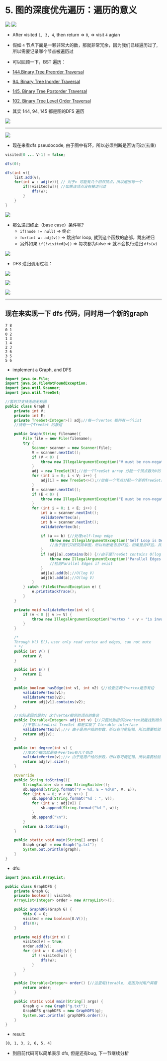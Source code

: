 # 5. 图的深度优先遍历：遍历的意义

![](img/2020-06-08-16-45-04.png)
![](img/2020-06-08-16-49-32.png)

- After visited `1, 3, 4`, then return =>  `0`, => visit `4` agian
- 假如 `4` 节点下面是一颗非常大的数，那就非常冗余，因为我们已经遍历过了, 所以需要记录哪个节点被遍历过

- 可以回顾一下，BST 遍历：
- [144.Binary Tree Preorder Traversal](https://novemberfall.github.io/LeetCode-Algorithm/m2/bstPre-order.html)
- [94. Binary Tree Inorder Traversal](https://novemberfall.github.io/LeetCode-Algorithm/m2/bstIn-order.html)
- [145. Binary Tree Postorder Traversal](https://novemberfall.github.io/LeetCode-Algorithm/hBinaryTree/bstPost-order.html)
- [102. Binary Tree Level Order Traversal]()

- 其实 144, 94, 145 都是图的DFS 遍历

![](img/2020-06-08-16-57-28.png)

---

![](img/2020-06-08-17-00-29.png)

- 现在来看dfs pseudocode, 由于图中有环，所以必须判断是否访问过(去重)

```java
visited[0 ... V-1] = false;

dfs(0);

dfs(int v){
    list.add(v);
    for(int w : adj(v)){ // 对于v 可能有几个相邻顶点，所以遍历每一个
        if(!visited[w]){ //如果该顶点没有被访问过
            dfs(w);
        }
    }
}
```

![](img/2020-06-08-17-07-10.png)

- 那么递归终止（base case）条件呢?
  - `if(node != null)` => 终止
  - `for(int w: adj(v))` => 跳出for loop, 就到这个函数的底部，跳出递归
  - 另外如果 `if(!visited[w])` => 每次都为false => 就不会执行递归 `dfs(w)`

![](img/2020-06-08-17-52-34.png)

- DFS 递归调用过程：
  
![](img/2020-06-08-18-12-08.png)

![](img/2020-06-08-18-15-31.png)

![](img/2020-06-08-18-18-03.png)

---

## 现在来实现一下 dfs 代码，同时用一个新的graph

```
7 8
0 1
0 2
1 3
1 4
2 3
2 6
3 5
5 6
```

- implement a Graph, and DFS


```java
import java.io.File;
import java.io.FileNotFoundException;
import java.util.Scanner;
import java.util.TreeSet;

//暂时只支持无向无权图
public class Graph {
    private int V;
    private int E;
    private TreeSet<Integer>[] adj;//每一个vertex 都持有一个list
    //持有一个TreeSet 的数组

    public Graph(String filename){
        File file = new File(filename);
        try {
            Scanner scanner = new Scanner(file);
            V = scanner.nextInt();
            if (V < 0) {
                throw new IllegalArgumentException("V must be non-negative");
            }
            adj = new TreeSet[V];//给一个TreeSet array 分配一个顶点数为V的 数组
            for (int i = 0; i < V; i++) {
                adj[i] = new TreeSet<>();//给每一个节点分配一个新的TreeSet来储存相邻节点
            }
            E = scanner.nextInt();
            if (E < 0) {
                throw new IllegalArgumentException("E must be non-negative");
            }
            for (int i = 0; i < E; i++) {
                int a = scanner.nextInt();
                validateVertex(a);
                int b = scanner.nextInt();
                validateVertex(b);

                if (a == b) {//处理self-loop edge
                    throw new IllegalArgumentException("Self Loop is Detected!");
                    //由于我们只研究简单图，所以判断是否自环边，如果是自环边，并且平行边 => false
                }
                if (adj[a].contains(b)) {//由于是TreeSet contains O(log V)
                    throw new IllegalArgumentException("Parallel Edges are Detected!");
                    //检测Parallel Edges if exist
                }
                adj[a].add(b);//O(log V)
                adj[b].add(a);//O(log V)
            }
        } catch (FileNotFoundException e) {
            e.printStackTrace();
        }
    }

    private void validateVertex(int v) {
        if (v < 0 || v >= V) {
            throw new IllegalArgumentException("vertex " + v + "is invalid");
        }
    }

    /*
    Through V() E()，user only read vertex and edges, can not mute
    * */
    public int V() {
        return V;
    }

    public int E() {
        return E;
    }

    public boolean hasEdge(int v1, int v2) {//检查这两个vertex是否有边
        validateVertex(v1);
        validateVertex(v2);
        return adj[v1].contains(v2);
    }

    //实际返回的是和v 这个vertex相邻的顶点的集合
    public Iterable<Integer> adj(int v) {//只要找到相邻的vertex就能找到相邻的边
        //不管linkedList TreeSet 都是实现了 Iterable interface
        validateVertex(v);//v 由于是用户给的参数，所以有可能犯错，所以需要检验
        return adj[v];
    }

    public int degree(int v) {
        //度这个概念就是基于vertex有几个邻边
        validateVertex(v);//v 由于是用户给的参数，所以有可能犯错，所以需要检验
        return adj[v].size();
    }

    @Override
    public String toString(){
        StringBuilder sb = new StringBuilder();
        sb.append(String.format("V = %d, E = %d\n", V, E));
        for (int v = 0; v < V; v++) {
            sb.append(String.format("%d : ", v));
            for (int w : adj[v]) {
                sb.append(String.format("%d ", w));
            }
            sb.append("\n");
        }
        return sb.toString();
    }

    public static void main(String[] args) {
        Graph graph = new Graph("g.txt");
        System.out.println(graph);
    }
}
```

- dfs:

```java
import java.util.ArrayList;

public class GraphDFS {
    private Graph G;
    private boolean[] visited;
    ArrayList<Integer> order = new ArrayList<>();

    public GraphDFS(Graph G) {
        this.G = G;
        visited = new boolean[G.V()];
        dfs(0);
    }

    private void dfs(int v) {
        visited[v] = true;
        order.add(v);
        for (int w : G.adj(v)) {
            if (!visited[w]) {
                dfs(w);
            }
        }
    }

    public Iterable<Integer> order() {//这里用iterable, 是因为对用户屏蔽
        return order;
    }

    public static void main(String[] args) {
        Graph g = new Graph("g.txt");
        GraphDFS graphDFS = new GraphDFS(g);
        System.out.println( graphDFS.order());
    }
}
```

- result:

```
[0, 1, 3, 2, 6, 5, 4]
```

- 到目前代码可以简单表示 dfs, 但是还有bug, 下一节继续分析
